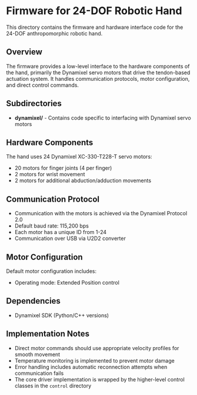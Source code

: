 ﻿# Firmware for 24-DOF Robotic Hand

This directory contains the firmware and hardware interface code for the 24-DOF anthropomorphic robotic hand.

## Overview

The firmware provides a low-level interface to the hardware components of the hand, primarily the Dynamixel servo motors that drive the tendon-based actuation system. It handles communication protocols, motor configuration, and direct control commands.

## Subdirectories

- **dynamixel/** - Contains code specific to interfacing with Dynamixel servo motors

## Hardware Components

The hand uses 24 Dynamixel XC-330-T228-T servo motors:
- 20 motors for finger joints (4 per finger)
- 2 motors for wrist movement
- 2 motors for additional abduction/adduction movements

## Communication Protocol

- Communication with the motors is achieved via the Dynamixel Protocol 2.0
- Default baud rate: 115,200 bps
- Each motor has a unique ID from 1-24
- Communication over USB via U2D2 converter

## Motor Configuration

Default motor configuration includes:
- Operating mode: Extended Position control

## Dependencies

- Dynamixel SDK (Python/C++ versions)

## Implementation Notes

- Direct motor commands should use appropriate velocity profiles for smooth movement
- Temperature monitoring is implemented to prevent motor damage
- Error handling includes automatic reconnection attempts when communication fails
- The core driver implementation is wrapped by the higher-level control classes in the `control` directory
